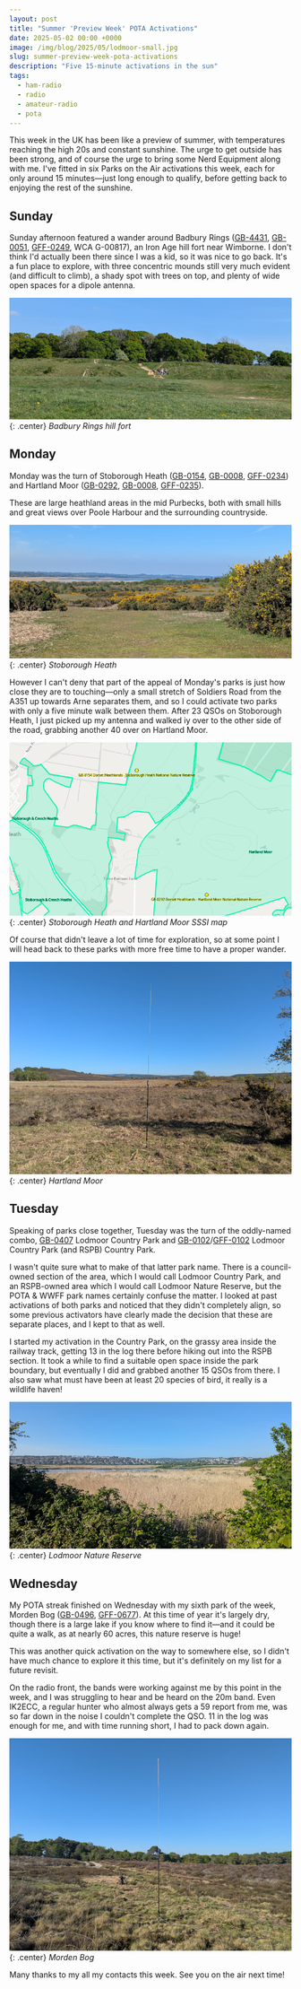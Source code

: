 ```yaml
---
layout: post
title: "Summer 'Preview Week' POTA Activations"
date: 2025-05-02 00:00 +0000
image: /img/blog/2025/05/lodmoor-small.jpg
slug: summer-preview-week-pota-activations
description: "Five 15-minute activations in the sun"
tags:
  - ham-radio
  - radio
  - amateur-radio
  - pota
---
```


This week in the UK has been like a preview of summer, with temperatures reaching the high 20s and constant sunshine. The urge to get outside has been strong, and of course the urge to bring some Nerd Equipment along with me. I've fitted in six Parks on the Air activations this week, each for only around 15 minutes&mdash;just long enough to qualify, before getting back to enjoying the rest of the sunshine.

## Sunday

Sunday afternoon featured a wander around Badbury Rings ([GB-4431](https://pota.app/#/park/GB-4431), [GB-0051](https://pota.app/#/park/GB-0051), [GFF-0249](https://wwff.co/directory/?showRef=GFF-0249), WCA G-00817), an Iron Age hill fort near Wimborne. I don't think I'd actually been there since I was a kid, so it was nice to go back. It's a fun place to explore, with three concentric mounds still very much evident (and difficult to climb), a shady spot with trees on top, and plenty of wide open spaces for a dipole antenna.

![Grass covered hill fort with several rings](/img/blog/2025/05/badbury.jpg){: .center}
*Badbury Rings hill fort*

## Monday

Monday was the turn of Stoborough Heath ([GB-0154](https://pota.app/#/park/GB-0154), [GB-0008](https://pota.app/#/park/GB-0008), [GFF-0234](https://wwff.co/directory/?showRef=GFF-0234)) and Hartland Moor ([GB-0292](https://pota.app/#/park/GB-0292), [GB-0008](https://pota.app/#/park/GB-0008), [GFF-0235](https://wwff.co/directory/?showRef=GFF-0235)).

These are large heathland areas in the mid Purbecks, both with small hills and great views over Poole Harbour and the surrounding countryside.

![View over Poole Harbour with grass and heath in the foreground](/img/blog/2025/05/stoborough.jpg){: .center}
*Stoborough Heath*

However I can't deny that part of the appeal of Monday's parks is just how close they are to touching&mdash;only a small stretch of Soldiers Road from the A351 up towards Arne separates them, and so I could activate two parks with only a five minute walk between them. After 23 QSOs on Stoborough Heath, I just picked up my antenna and walked iy over to the other side of the road, grabbing another 40 over on Hartland Moor.

![M1SDH map showing the two references nearly touching](/img/blog/2025/05/stoborough-map.png){: .center}
*Stoborough Heath and Hartland Moor SSSI map*

Of course that didn't leave a lot of time for exploration, so at some point I will head back to these parks with more free time to have a proper wander.

![Antenna in the foreground, heathland and a single steep hill in the background](/img/blog/2025/05/hartland.jpg){: .center}
*Hartland Moor*

## Tuesday

Speaking of parks close together, Tuesday was the turn of the oddly-named combo, [GB-0407](https://pota.app/#/park/GB-0407) Lodmoor Country Park and [GB-0102](https://pota.app/#/park/GB-0102)/[GFF-0102](https://wwff.co/directory/?showRef=GFF-0102) Lodmoor Country Park (and RSPB) Country Park.

I wasn't quite sure what to make of that latter park name. There is a council-owned section of the area, which I would call Lodmoor Country Park, and an RSPB-owned area which I would call Lodmoor Nature Reserve, but the POTA & WWFF park names certainly confuse the matter. I looked at past activations of both parks and noticed that they didn't completely align, so some previous activators have clearly made the decision that these are separate places, and I kept to that as well.

I started my activation in the Country Park, on the grassy area inside the railway track, getting 13 in the log there before hiking out into the RSPB section. It took a while to find a suitable open space inside the park boundary, but eventually I did and grabbed another 15 QSOs from there. I also saw what must have been at least 20 species of bird, it really is a wildlife haven!

![View of marshland from between bushes, a housing estate on a hill in the distance](/img/blog/2025/05/lodmoor.jpg){: .center}
*Lodmoor Nature Reserve*

## Wednesday

My POTA streak finished on Wednesday with my sixth park of the week, Morden Bog ([GB-0496](https://pota.app/#/park/GB-0496), [GFF-0677](https://wwff.co/directory/?showRef=GFF-0677)). At this time of year it's largely dry, though there is a large lake if you know where to find it&mdash;and it could be quite a walk, as at nearly 60 acres, this nature reserve is huge!

This was another quick activation on the way to somewhere else, so I didn't have much chance to explore it this time, but it's definitely on my list for a future revisit.

On the radio front, the bands were working against me by this point in the week, and I was struggling to hear and be heard on the 20m band. Even IK2ECC, a regular hunter who almost always gets a 59 report from me, was so far down in the noise I couldn't complete the QSO. 11 in the log was enough for me, and with time running short, I had to pack down again.

![Antenna in the foreground, rucksack and seat behind it, on heathland](/img/blog/2025/05/morden.jpg){: .center}
*Morden Bog*

Many thanks to my all my contacts this week. See you on the air next time!